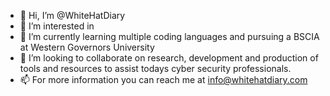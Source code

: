 - 👋 Hi, I’m @WhiteHatDiary
- 👀 I’m interested in 
- 🌱 I’m currently learning multiple coding languages and pursuing a BSCIA at Western Governors University
- 💞️ I’m looking to collaborate on research, development and production of tools and resources to assist todays cyber security professionals.
- 📫 For more information you can reach me at info@whitehatdiary.com

<!---
WhiteHatDiary/WhiteHatDiary is a ✨ special ✨ repository because its `README.md` (this file) appears on your GitHub profile.
You can click the Preview link to take a look at your changes.
--->
